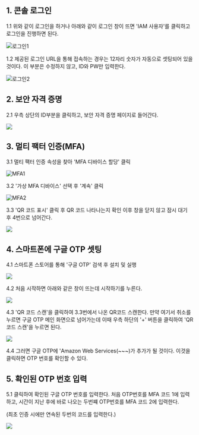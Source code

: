 ## 1. 콘솔 로그인

1.1 위와 같이 로그인을 하거나 아래와 같이 로그인 창이 뜨면 'IAM 사용자'를 클릭하고 로그인을 진행하면 된다.

![로그인1](../assets/images/2022-06-09-14-07-05.png)

1.2 제공된 로그인 URL을 통해 접속하는 경우는 12자리 숫자가 자동으로 셋팅되어 있을 것이다. 이 부분은 수정하지 않고, ID와 PW만 입력한다.

![로그인2](../assets/images/2022-06-09-14-06-34.png)


## 2. 보안 자격 증명

2.1 우측 상단의 ID부분을 클릭하고, 보안 자격 증명 페이지로 들어간다.

![](../assets/images/2022-06-09-14-08-45.png)

## 3. 멀티 팩터 인증(MFA)

3.1 멀티 팩터 인증 속성을 찾아 'MFA 디바이스 할당' 클릭

![MFA1](../assets/images/2022-06-09-12-13-36.png)

3.2 '가상 MFA 디바이스' 선택 후 '계속' 클릭

![MFA2](../assets/images/2022-06-09-12-16-14.png)

3.3 'QR 코드 표시' 클릭 후 QR 코드 나타나는지 확인 이후 창을 닫지 않고 잠시 대기 후 4번으로 넘어간다.

![](../assets/images/2022-06-09-14-10-39.png)

## 4. 스마트폰에 구글 OTP 셋팅

4.1 스마트폰 스토어를 통해 '구글 OTP' 검색 후 설치 및 실행

![](../assets/images/2022-06-09-12-28-04.png)

4.2 처음 시작하면 아래와 같은 창이 뜨는데 시작하기를 누른다.

![](../assets/images/2022-06-09-12-29-51.png)

4.3 'QR 코드 스캔'을 클릭하여 3.3번에서 나온 QR코드 스캔한다. 만약 여기서 취소를 누르면 구글 OTP 메인 화면으로 넘어가는데 이때 우측 하단의 '+' 버튼을 클릭하여 'QR 코드 스캔'을 누르면 된다.

![](../assets/images/2022-06-09-12-30-40.png)

4.4 그러면 구글 OTP에 'Amazon Web Services(~~~)가 추가가 될 것이다. 이것을 클릭하면 OTP 번호를 확인할 수 있다.

## 5. 확인된 OTP 번호 입력

5.1 클릭하여 확인된 구글 OTP 번호를 입력한다. 처음 OTP번호를 MFA 코드 1에 입력하고, 시간이 지난 후에 바로 나오는 두번쨰 OTP번호를 MFA 코드 2에 입력한다.

(최초 인증 시에만 연속된 두번의 코드를 입력한다.)

![](../assets/images/2022-06-09-12-37-28.png)
